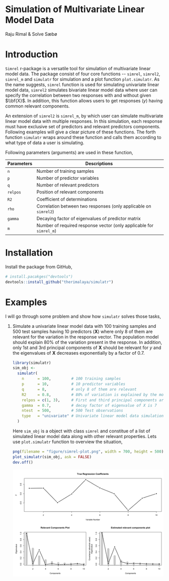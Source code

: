 Simulation of Multivariate Linear Model Data
================
Raju Rimal & Solve Sæbø

Introduction
============

`Simrel` r-package is a versatile tool for simulation of multivariate linear model data. The package consist of four core functions -- `simrel`, `simrel2`, `simrel_m` and `simulatr` for simulation and a plot function `plot.simulatr`. As the name suggests, `simrel` function is used for simulating univariate linear model data, `simrel2` simulates bivariate linear model data where user can specify the correlation between two responses with and without given $\\bf{X}$. In addition, this function allows users to get responses (*y*) having common relevant components.

An extension of `simrel2` is `simrel_m`, by which user can simulate multivariate linear model data with multiple responses. In this simulation, each response must have exclusive set of predictors and relevant predictors components. Following examples will give a clear picture of these functions. The forth function `simulatr` wraps around these function and calls them according to what type of data a user is simulating.

Following parameters (arguments) are used in these function,

| Parameters | Descriptions                                                        |
|------------|---------------------------------------------------------------------|
| `n`        | Number of training samples                                          |
| `p`        | Number of predictor variables                                       |
| `q`        | Number of relevant predictors                                       |
| `relpos`   | Position of relevant components                                     |
| `R2`       | Coefficient of determinations                                       |
| `rho`      | Correlation between two responses (only applicable on `simrel2`)    |
| `gamma`    | Decaying factor of eigenvalues of predictor matrix                  |
| `m`        | Number of required response vector (only applicable for `simrel_m`) |

Installation
============

Install the package from GitHub,

``` r
# install.pacakges("devtools")
devtools::install_github("therimalaya/simulatr")
```

Examples
========

I will go through some problem and show how `simulatr` solves those tasks,

1.  Simulate a univariate linear model data with 100 training samples and 500 test samples having 10 predictors (**X**) where only 8 of them are relevant for the variation in the response vector. The population model should explain 80% of the variation present in the response. In addition, only 1st and 3rd principal components of **X** should be relevant for *y* and the eigenvalues of **X** decreases exponentially by a factor of 0.7.

    ``` r
    library(simulatr)
    sim_obj <- 
      simulatr(
        n      = 100,         # 100 training samples
        p      = 10,          # 10 predictor variables
        q      = 8,           # only 8 of them are relevant
        R2     = 0.8,         # 80% of variation is explained by the model
        relpos = c(1, 3),     # First and third principal components are relevant
        gamma  = 0.7,         # decay factor of eigenvalue of X is 7
        ntest  = 500,         # 500 Test observations
        type   = "univariate" # Univariate linear model data simulation
      )
    ```

    Here `sim_obj` is a object with class `simrel` and constitue of a list of simulated linear model data along with other relevant properties. Lets use `plot.simulatr` function to overview the situation,

    ``` r
    png(filename = "figure/simrel-plot.png", width = 700, height = 500)
    plot_simulatr(sim_obj, ask = FALSE)
    dev.off()
    ```

    ![simrel-plot](figure/simrel-plot.png)
